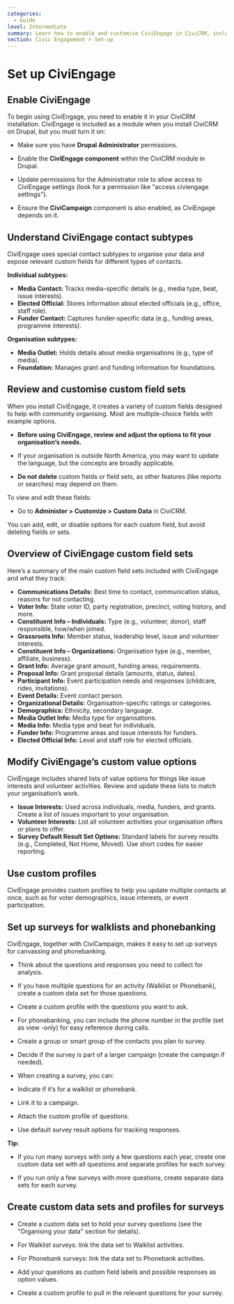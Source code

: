 ```yaml
---
categories:
  - Guide
level: Intermediate
summary: Learn how to enable and customise CiviEngage in CiviCRM, including setting up contact subtypes, custom fields, and survey tools for civic engagement work.
section: Civic Engagement > Set-up
---
```


# Set up CiviEngage

## Enable CiviEngage

To begin using CiviEngage, you need to enable it in your CiviCRM installation. CiviEngage is included as a module when you install CiviCRM on Drupal, but you must turn it on:

- Make sure you have **Drupal Administrator** permissions.

- Enable the **CiviEngage component** within the CiviCRM module in Drupal.

- Update permissions for the Administrator role to allow access to CiviEngage settings (look for a permission like "access civiengage settings").

- Ensure the **CiviCampaign** component is also enabled, as CiviEngage depends on it.

## Understand CiviEngage contact subtypes

CiviEngage uses special contact subtypes to organise your data and expose relevant custom fields for different types of contacts.

**Individual subtypes:**

- **Media Contact:** Tracks media-specific details (e.g., media type, beat, issue interests).
- **Elected Official:** Stores information about elected officials (e.g., office, staff role).
- **Funder Contact:** Captures funder-specific data (e.g., funding areas, programme interests).

**Organisation subtypes:**
- **Media Outlet:** Holds details about media organisations (e.g., type of media).
- **Foundation:** Manages grant and funding information for foundations.

## Review and customise custom field sets

When you install CiviEngage, it creates a variety of custom fields designed to help with community organising. Most are multiple-choice fields with example options.

- **Before using CiviEngage, review and adjust the options to fit your organisation’s needs.**

- If your organisation is outside North America, you may want to update the language, but the concepts are broadly applicable.

- **Do not delete** custom fields or field sets, as other features (like reports or searches) may depend on them.

To view and edit these fields:

- Go to **Administer > Customize > Custom Data** in CiviCRM.

You can add, edit, or disable options for each custom field, but avoid deleting fields or sets.

## Overview of CiviEngage custom field sets

Here’s a summary of the main custom field sets included with CiviEngage and what they track:

- **Communications Details:** Best time to contact, communication status, reasons for not contacting.
- **Voter Info:** State voter ID, party registration, precinct, voting history, and more.
- **Constituent Info – Individuals:** Type (e.g., volunteer, donor), staff responsible, how/when joined.
- **Grassroots Info:** Member status, leadership level, issue and volunteer interests.
- **Constituent Info – Organizations:** Organisation type (e.g., member, affiliate, business).
- **Grant Info:** Average grant amount, funding areas, requirements.
- **Proposal Info:** Grant proposal details (amounts, status, dates).
- **Participant Info:** Event participation needs and responses (childcare, rides, invitations).
- **Event Details:** Event contact person.
- **Organizational Details:** Organisation-specific ratings or categories.
- **Demographics:** Ethnicity, secondary language.
- **Media Outlet Info:** Media type for organisations.
- **Media Info:** Media type and beat for individuals.
- **Funder Info:** Programme areas and issue interests for funders.
- **Elected Official Info:** Level and staff role for elected officials.

## Modify CiviEngage’s custom value options

CiviEngage includes shared lists of value options for things like issue interests and volunteer activities. Review and update these lists to match your organisation’s work.

- **Issue Interests:** Used across individuals, media, funders, and grants. Create a list of issues important to your organisation.
- **Volunteer Interests:** List all volunteer activities your organisation offers or plans to offer.
- **Survey Default Result Set Options:** Standard labels for survey results (e.g., Completed, Not Home, Moved). Use short codes for easier reporting.

## Use custom profiles

CiviEngage provides custom profiles to help you update multiple contacts at once, such as for voter demographics, issue interests, or event participation.

## Set up surveys for walklists and phonebanking

CiviEngage, together with CiviCampaign, makes it easy to set up surveys for canvassing and phonebanking.

- Think about the questions and responses you need to collect for analysis.

- If you have multiple questions for an activity (Walklist or Phonebank), create a custom data set for those questions.

- Create a custom profile with the questions you want to ask.

- For phonebanking, you can include the phone number in the profile (set as view
-only) for easy reference during calls.

- Create a group or smart group of the contacts you plan to survey.

- Decide if the survey is part of a larger campaign (create the campaign if needed).

- When creating a survey, you can:

- Indicate if it’s for a walklist or phonebank.

- Link it to a campaign.

- Attach the custom profile of questions.

- Use default survey result options for tracking responses.

**Tip:**

- If you run many surveys with only a few questions each year, create one custom data set with all questions and separate profiles for each survey.

- If you run only a few surveys with more questions, create separate data sets for each survey.

## Create custom data sets and profiles for surveys

- Create a custom data set to hold your survey questions (see the "Organising your data" section for details).

- For Walklist surveys: link the data set to Walklist activities.

- For Phonebank surveys: link the data set to Phonebank activities.

- Add your questions as custom field labels and possible responses as option values.

- Create a custom profile to pull in the relevant questions for your survey.

<!--
Source: https://docs.civicrm.org/user/en/latest/civic
-engagement/set-up/ -->

<!--
Suggestion: This page is a Guide, as it provides step
-by-step, problem-oriented instructions for enabling and customising CiviEngage, but does not serve as a tutorial for first-time users nor as a systematic reference. The level is Intermediate, as it assumes some familiarity with CiviCRM administration and custom data management. If needed, the sections on custom field set definitions could be split into a Reference page, and the survey setup could be a standalone How-to Guide for clarity. -->
